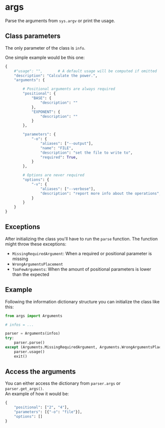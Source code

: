 # args
Parse the arguments from `sys.argv` or print the usage.

## Class parameters
The only parameter of the class is `info`.

One simple example would be this one:
```python
{
	#"usage": "",		# A default usage will be computed if omitted
	"description": "Calculate the power.",
	"arguments": {

		# Positional arguments are always required
		"positional": {
			"BASE": {
				"description": ""
			},
			"EXPONENT": {
				"description": ""
			}
		},

		"parameters": {
			"-o": {
				"aliases": ["--output"],
				"name": "FILE",
				"description": "set the file to write to",
				"required": True,
			}
		},

		# Options are never required
		"options": {
			"-v": {
				"aliases": ["--verbose"],
				"description": "report more info about the operations",
			}
		}
	}
}
```

## Exceptions
After initializing the class you'll have to run the `parse` function. The function might throw these exceptions:
- `MissingRequiredArgument`: When a required or positional parameter is missing
- `WrongArgumentsPlacement`
- `TooFewArguments`: When the amount of positional parameters is lower than the expected

## Example
Following the information dictionary structure you can initialize the class like this:
```python
from args import Arguments

# infos = ...

parser = Arguments(infos)
try:
	parser.parse()
except (Arguments.MissingRequiredArgument, Arguments.WrongArgumentsPlacement, Arguments.TooFewArguments):
	parser.usage()
	exit()
```

## Access the arguments
You can either access the dictionary from `parser.args` or `parser.get_args()`. \
An example of how it would be:
```python
{
	"positional": ["2", "4"],
	"parameters": [{"-o": "file"}],
	"options": []
}
```
